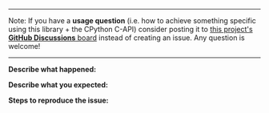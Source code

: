 
------

Note: If you have a **usage question** (i.e. how to achieve something specific using this library + the CPython C-API) consider posting it to [this project's **GitHub Discussions** board](https://github.com/sublime-security/cpy3/discussions) instead of creating an issue. Any question is welcome!

------

**Describe what happened:**   
   
   
**Describe what you expected:**   
   
   
**Steps to reproduce the issue:**   
   
   

